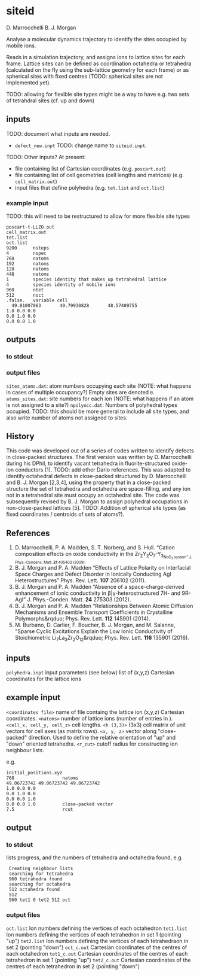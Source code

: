 # siteid

D. Marrocchelli 
B. J. Morgan

Analyse a molecular dynamics trajectory to identify the sites occupied by mobile ions.

Reads in a simulation trajectory, and assigns ions to lattice sites for each frame.
Lattice sites can be defined as coordination octahedra or tetrahedra (calculated on the
fly using the sub-lattice geometry for each frame) or as spherical sites with fixed
centres (TODO: spherical sites are not implemented yet).

TODO: allowing for flexible site types might be a way to have e.g. two sets of tetrahdral sites (cf. up and down)

## inputs

TODO: document what inputs are needed.

- `defect_new.inpt` TODO: change name to `siteid.inpt`.

TODO: Other inputs? At present:
- file containing list of Cartesian coordinates (e.g. `poscart.out`)
- file containing list of cell geometries (cell lengths and matrices) (e.g. `cell_matrix.out`)
- input files that define polyhedra (e.g. `tet.list` and `oct.list`)

### example input

TODO: this will need to be restructured to allow for more flexible site types
```
poscart-t-LLZO.out
cell_matrix.out
tet.list
oct.list
9200      nsteps
4         nspec
768       natoms
192       natoms
128       natoms
448       natoms
1         species identity that makes up tetrahedral lattice
4         species identity of mobile ions
960       ntet
512       noct
.false.   variable cell
  49.81007063       49.79930828       48.57409755
1.0 0.0 0.0
0.0 1.0 0.0
0.0 0.0 1.0
```

## outputs

### to stdout

### output files

`sites_atoms.dat`: atom numbers occupying each site (NOTE: what happens in cases of multiple occupancy?) Empty sites are denoted `0`.
`atoms_sites.dat`: site numbers for each ion (NOTE: what happens if an atom is not assigned to a site?)
`npolyocc.dat`: Numbers of polyhedral types occupied. TODO: this should be more general to include all site types, and also write number of atoms not assigned to sites.

## History

This code was developed out of a series of codes written to identify defects in close-packed
structures. The first version was written by D. Marrocchelli during his DPhil, to identify vacant tetrahedra in fluorite-structured oxide-ion conductors \[1\]. TODO: add other Dario references.
This was adapted to identify octahedral defects in close-packed structured by D. Marrocchelli and B. J. Morgan \[2,3,4\], using the property that in a close-packed structure the set of tetrahedra and octahedra are space-filling, and any ion not in a tetrahedral site must occupy an octahedral site. 
The code was subsequently revised by B. J. Morgan to assign polyhedral occupations in non-close-packed lattices \[5\].
TODO: Addition of spherical site types (as fixed coordinates / centroids of sets of atoms?).

## References

1. D. Marrocchelli, P. A. Madden, S. T. Norberg, and S. Hull. &ldquo;Cation composition effects on oxide conductivity in the Zr<sub>2</sub>Y<sub>2</sub>O<sub>7</sub>-Y<sub>3<sub>NbO<sub>7</sub> system&rdquo; J. Phys.-Condens. Matt. **21** 405403 (2009).
2. B. J. Morgan and P. A. Madden &ldquo;Effects of Lattice Polarity on Interfacial Space Charges and Defect Disorder in Ionically Conducting AgI Heterostructures&rdquo; Phys. Rev. Lett. **107** 206102 (2011).
3. B. J. Morgan and P. A. Madden &ldquo;Absence of a space-charge-derived enhancement of ionic conductivity in &beta;|&gamma;-heterostructured 7H- and 9R-AgI&rdquo; J. Phys.-Conden. Matt. **24** 275303 (2012).
4. B. J. Morgan and P. A. Madden &ldquo;Relationships Between Atomic Diffusion Mechanisms and Ensemble Transport Coefficients in Crystalline Polymorphs&rqduo; Phys. Rev. Lett. **112** 145901 (2014).
5. M. Burbano, D. Carlier, F. Boucher, B. J. Morgan, and M. Salanne, &ldquo;Sparse Cyclic Excitations Explain the Low Ionic Conductivity of Stoichiometric Li<sub>7</sub>La<sub>3</sub>Zr<sub>2</sub>O<sub>12</sub>&rqduo; Phys. Rev. Lett. **116** 135901 (2016).

## inputs
`polyhedra.inpt`    input parameters (see below)
<coordinate file>   list of (x,y,z) Cartesian coordinates for the lattice ions

## example input

`<coordinates file>`  name of file containg the lattice ion (x,y,z) Cartesian coordinates.
`<natoms>`            number of lattice ions (number of entries in <coordinates file>).
`<cell_x, cell_y, cell_z>` cell lengths.
`<h (3,3)>`           (3x3) cell matrix of unit vectors for cell axes (as matrix rows).
`<x, y, z>`           vector along "close-packed" direction. Used to define the relative 
                    orientation of "up" and "down" oriented tetrahedra. 
`<r_cut>`             cutoff radius for constructing ion neighbour lists.

e.g.

```
initial_positions.xyz
768                  natoms
49.06723742 49.06723742 49.06723742        
1.0 0.0 0.0
0.0 1.0 0.0
0.0 0.0 1.0
0.0 0.0 1.0          close-packed vector 
7.5                  rcut 
```

## output

### to stdout

lists progress, and the numbers of tetrahedra and octahedra found, e.g.

```
 Creating neighbour lists
 searching for tetrahedra
 960 tetrahedra found
 searching for octahedra
 512 octahedra found
 512
 960 tet1 0 tet2 512 oct
```

### output files

`oct.list`    Ion numbers defining the vertices of each octahedron
`tet1.list`   Ion numbers defining the vertices of each tetrahedron in set 1 (pointing "up")
`tet2.list`   Ion numbers defining the vertices of each tetrahedraon in set 2 (pointing "down")
`oct_c.out`   Cartesian coordinates of the centres of each octahedron
`tet1_c.out`  Cartesian coordinates of the centres of each tetrahedron in set 1 (pointing "up")
`tet2_c.out`  Cartesian coordinates of the centres of each tetrahedron in set 2 (pointing "down")
